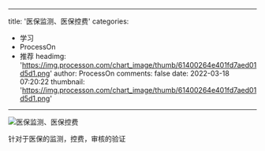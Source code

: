 
---
title: '医保监测、医保控费'
categories: 
 - 学习
 - ProcessOn
 - 推荐
headimg: 'https://img.processon.com/chart_image/thumb/61400264e401fd7aed01d5d1.png'
author: ProcessOn
comments: false
date: 2022-03-18 07:20:22
thumbnail: 'https://img.processon.com/chart_image/thumb/61400264e401fd7aed01d5d1.png'
---

<div>   
<img class="thumb" alt="医保监测、医保控费" src="https://img.processon.com/chart_image/thumb/61400264e401fd7aed01d5d1.png" referrerpolicy="no-referrer">
<p>针对于医保的监测，控费，审核的验证</p>  
</div>
            